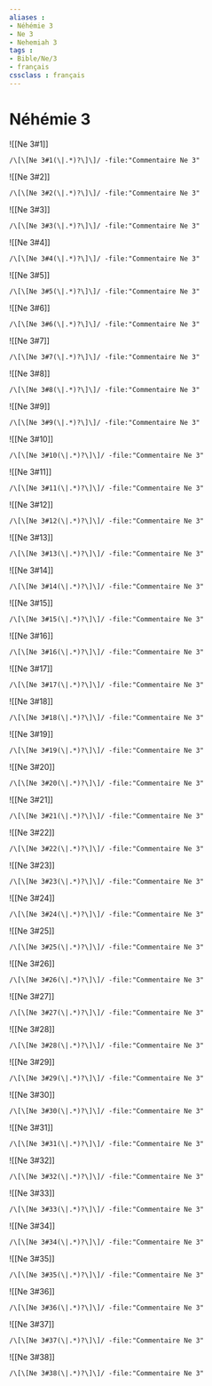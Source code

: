 ```yaml
---
aliases : 
- Néhémie 3
- Ne 3
- Nehemiah 3
tags : 
- Bible/Ne/3
- français
cssclass : français
---
```


# Néhémie 3

![[Ne 3#1]]

```query
/\[\[Ne 3#1(\|.*)?\]\]/ -file:"Commentaire Ne 3"
```

![[Ne 3#2]]

```query
/\[\[Ne 3#2(\|.*)?\]\]/ -file:"Commentaire Ne 3"
```

![[Ne 3#3]]

```query
/\[\[Ne 3#3(\|.*)?\]\]/ -file:"Commentaire Ne 3"
```

![[Ne 3#4]]

```query
/\[\[Ne 3#4(\|.*)?\]\]/ -file:"Commentaire Ne 3"
```

![[Ne 3#5]]

```query
/\[\[Ne 3#5(\|.*)?\]\]/ -file:"Commentaire Ne 3"
```

![[Ne 3#6]]

```query
/\[\[Ne 3#6(\|.*)?\]\]/ -file:"Commentaire Ne 3"
```

![[Ne 3#7]]

```query
/\[\[Ne 3#7(\|.*)?\]\]/ -file:"Commentaire Ne 3"
```

![[Ne 3#8]]

```query
/\[\[Ne 3#8(\|.*)?\]\]/ -file:"Commentaire Ne 3"
```

![[Ne 3#9]]

```query
/\[\[Ne 3#9(\|.*)?\]\]/ -file:"Commentaire Ne 3"
```

![[Ne 3#10]]

```query
/\[\[Ne 3#10(\|.*)?\]\]/ -file:"Commentaire Ne 3"
```

![[Ne 3#11]]

```query
/\[\[Ne 3#11(\|.*)?\]\]/ -file:"Commentaire Ne 3"
```

![[Ne 3#12]]

```query
/\[\[Ne 3#12(\|.*)?\]\]/ -file:"Commentaire Ne 3"
```

![[Ne 3#13]]

```query
/\[\[Ne 3#13(\|.*)?\]\]/ -file:"Commentaire Ne 3"
```

![[Ne 3#14]]

```query
/\[\[Ne 3#14(\|.*)?\]\]/ -file:"Commentaire Ne 3"
```

![[Ne 3#15]]

```query
/\[\[Ne 3#15(\|.*)?\]\]/ -file:"Commentaire Ne 3"
```

![[Ne 3#16]]

```query
/\[\[Ne 3#16(\|.*)?\]\]/ -file:"Commentaire Ne 3"
```

![[Ne 3#17]]

```query
/\[\[Ne 3#17(\|.*)?\]\]/ -file:"Commentaire Ne 3"
```

![[Ne 3#18]]

```query
/\[\[Ne 3#18(\|.*)?\]\]/ -file:"Commentaire Ne 3"
```

![[Ne 3#19]]

```query
/\[\[Ne 3#19(\|.*)?\]\]/ -file:"Commentaire Ne 3"
```

![[Ne 3#20]]

```query
/\[\[Ne 3#20(\|.*)?\]\]/ -file:"Commentaire Ne 3"
```

![[Ne 3#21]]

```query
/\[\[Ne 3#21(\|.*)?\]\]/ -file:"Commentaire Ne 3"
```

![[Ne 3#22]]

```query
/\[\[Ne 3#22(\|.*)?\]\]/ -file:"Commentaire Ne 3"
```

![[Ne 3#23]]

```query
/\[\[Ne 3#23(\|.*)?\]\]/ -file:"Commentaire Ne 3"
```

![[Ne 3#24]]

```query
/\[\[Ne 3#24(\|.*)?\]\]/ -file:"Commentaire Ne 3"
```

![[Ne 3#25]]

```query
/\[\[Ne 3#25(\|.*)?\]\]/ -file:"Commentaire Ne 3"
```

![[Ne 3#26]]

```query
/\[\[Ne 3#26(\|.*)?\]\]/ -file:"Commentaire Ne 3"
```

![[Ne 3#27]]

```query
/\[\[Ne 3#27(\|.*)?\]\]/ -file:"Commentaire Ne 3"
```

![[Ne 3#28]]

```query
/\[\[Ne 3#28(\|.*)?\]\]/ -file:"Commentaire Ne 3"
```

![[Ne 3#29]]

```query
/\[\[Ne 3#29(\|.*)?\]\]/ -file:"Commentaire Ne 3"
```

![[Ne 3#30]]

```query
/\[\[Ne 3#30(\|.*)?\]\]/ -file:"Commentaire Ne 3"
```

![[Ne 3#31]]

```query
/\[\[Ne 3#31(\|.*)?\]\]/ -file:"Commentaire Ne 3"
```

![[Ne 3#32]]

```query
/\[\[Ne 3#32(\|.*)?\]\]/ -file:"Commentaire Ne 3"
```

![[Ne 3#33]]

```query
/\[\[Ne 3#33(\|.*)?\]\]/ -file:"Commentaire Ne 3"
```

![[Ne 3#34]]

```query
/\[\[Ne 3#34(\|.*)?\]\]/ -file:"Commentaire Ne 3"
```

![[Ne 3#35]]

```query
/\[\[Ne 3#35(\|.*)?\]\]/ -file:"Commentaire Ne 3"
```

![[Ne 3#36]]

```query
/\[\[Ne 3#36(\|.*)?\]\]/ -file:"Commentaire Ne 3"
```

![[Ne 3#37]]

```query
/\[\[Ne 3#37(\|.*)?\]\]/ -file:"Commentaire Ne 3"
```

![[Ne 3#38]]

```query
/\[\[Ne 3#38(\|.*)?\]\]/ -file:"Commentaire Ne 3"
```

